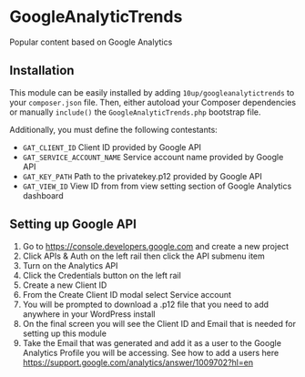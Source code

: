 GoogleAnalyticTrends
====================

Popular content based on Google Analytics

## Installation
This module can be easily installed by adding `10up/googleanalytictrends` to your `composer.json` file. Then, either autoload your Composer dependencies or manually `include()` the `GoogleAnalyticTrends.php` bootstrap file.

Additionally, you must define the following contestants:

* `GAT_CLIENT_ID` Client ID provided by Google API
* `GAT_SERVICE_ACCOUNT_NAME` Service account name provided by Google API
* `GAT_KEY_PATH` Path to the privatekey.p12 provided by Google API
* `GAT_VIEW_ID` View ID from from view setting section of Google Analytics dashboard

## Setting up Google API
1. Go to https://console.developers.google.com and create a new project
2. Click APIs & Auth on the left rail then click the API submenu item
3. Turn on the Analytics API
4. Click the Credentials button on the left rail
5. Create a new Client ID
6. From the Create Client ID modal select Service account
7. You will be prompted to download a .p12 file that you need to add anywhere in your WordPress install
8. On the final screen you will see the Client ID and Email that is needed for setting up this module
9. Take the Email that was generated and add it as a user to the Google Analytics Profile you will be accessing. See how to add a users here https://support.google.com/analytics/answer/1009702?hl=en


